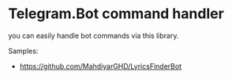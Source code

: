 # Telegram.Bot command handler
you can easily handle bot commands via this library.

Samples:
- https://github.com/MahdiyarGHD/LyricsFinderBot
